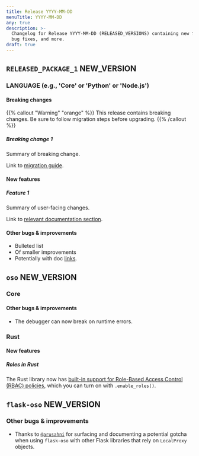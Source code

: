 ```yaml
---
title: Release YYYY-MM-DD
menuTitle: YYYY-MM-DD
any: true
description: >-
  Changelog for Release YYYY-MM-DD (RELEASED_VERSIONS) containing new features,
  bug fixes, and more.
draft: true
---
```


## `RELEASED_PACKAGE_1` NEW_VERSION

### LANGUAGE (e.g., 'Core' or 'Python' or 'Node.js')

#### Breaking changes

<!-- TODO: remove warning and replace with "None" if no breaking changes. -->

{{% callout "Warning" "orange" %}}
  This release contains breaking changes. Be sure to follow migration steps
  before upgrading.
{{% /callout %}}

##### Breaking change 1

Summary of breaking change.

Link to [migration guide]().

#### New features

##### Feature 1

Summary of user-facing changes.

Link to [relevant documentation section]().

#### Other bugs & improvements

- Bulleted list
- Of smaller improvements
- Potentially with doc [links]().

## `oso` NEW_VERSION

### Core

#### Other bugs & improvements

- The debugger can now break on runtime errors.

### Rust

#### New features

##### Roles in Rust

The Rust library now has
[built-in support for Role-Based Access Control (RBAC) policies](/guides/roles),
which you can turn on with `.enable_roles()`.

## `flask-oso` NEW_VERSION

### Other bugs & improvements

- Thanks to [`@arusahni`](https://github.com/arusahni) for surfacing and
  documenting a potential gotcha when using `flask-oso` with other Flask
  libraries that rely on `LocalProxy` objects.
